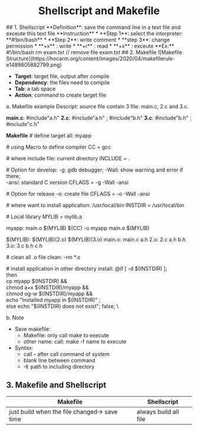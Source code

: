 <h1 style="text-align: center;">Shellscript and Makefile</h1>
## 1. Shellscript
**Definition**: save the command line in a text file and exceute this text file
**Instruction**
* **Step 1**: select the interpreter: **#!bin/bash**
* **Step 2**: write comment
* **step 3**: change permission 
	* **+x** : write
	* **+r** : read
	* **+x** : exceute
**Ex:**
	#!/bin/bash
	rm exam.txt             // remove file exam.txt
## 2. Makefile
![Makefile Structure](https://hocarm.org/content/images/2020/04/makefilerule-e1489805882799.png)    

* **Target**: target file, output after compile
* **Dependency**: the files need to compile
* **Tab**: a tab space
* **Action**: command to create target file

a. Makefile example
Descript: source file contain 3 file: main.c, 2.c and 3.c.

**main.c**: #include"a.h"
**2.c**: #include"a.h" ; #include"b.h"
**3.c**: #include"b.h" ; #include"c.h"

**Makefile**
\# define target
all: myapp

\# using Macro to define compiler
CC = gcc

\# where include file: current directory
INCLUDE = .

\# Option for develop: 
-g: gdb debugger; 
-Wall: show warning and error if there;  
-ansi: standard C version
CFLAGS = -g -Wall -ansi

\# Option for release
-o: create file
CFLAGS = -o -Wall -ansi

\# where want to install application: /usr/local/bin
INSTDIR = /usr/local/bin

\# Local library
MYLIB = mylib.a

myapp: main.o \$(MYLIB)
	\$(CC) -o myapp main.o \$(MYLIB)

\$(MYLIB): \$(MYLIB)(2.o)  \$(MYLIB)(3.o)
main.o: main.c a.h
2.o: 2.c a.h b.h
3.o: 3.c b.h c.h

\# clean all .o file
clean: 
	-rm *.o

\# install application in other directory
install:
	@if [ -d \$(INSTDIR) ]; \
		then \
		cp myapp \$(INSTDIR) && \
		chmod a+x \$(INSTDIR)/myapp && \
		chmod og-w \$(INSTDIR)/myapp && \
		echo "Installed myapp in $(INSTDIR)" ;\
	else
		echo "\$(INSTDIR) does not exist"; false; \

b. Note
- Save makefile:
    - Makefile: only call make to execute
    - other name: call: make -f name to execute
- Syntax: 
    - call **-** after call command of system
    - blank line between command
    - **-I**: path to including directory
## 3. Makefile and Shellscript
|Makefile |Shellscript|
|---------|-----------|
|just build when the file changed-> save time| always build all file  |
